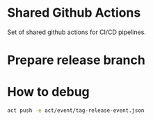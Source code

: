 # Shared Github Actions

Set of shared github actions for CI/CD pipelines.

# Prepare release branch

# How to debug

```bash
act push -e act/event/tag-release-event.json 
```